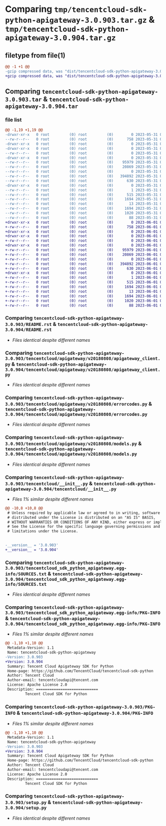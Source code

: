 # Comparing `tmp/tencentcloud-sdk-python-apigateway-3.0.903.tar.gz` & `tmp/tencentcloud-sdk-python-apigateway-3.0.904.tar.gz`

## filetype from file(1)

```diff
@@ -1 +1 @@
-gzip compressed data, was "dist/tencentcloud-sdk-python-apigateway-3.0.903.tar", last modified: Wed May 31 02:01:19 2023, max compression
+gzip compressed data, was "dist/tencentcloud-sdk-python-apigateway-3.0.904.tar", last modified: Thu Jun  1 02:25:31 2023, max compression
```

## Comparing `tencentcloud-sdk-python-apigateway-3.0.903.tar` & `tencentcloud-sdk-python-apigateway-3.0.904.tar`

### file list

```diff
@@ -1,19 +1,19 @@
-drwxr-xr-x   0 root         (0) root         (0)        0 2023-05-31 02:01:19.000000 tencentcloud-sdk-python-apigateway-3.0.903/
--rw-r--r--   0 root         (0) root         (0)      758 2023-05-31 02:01:19.000000 tencentcloud-sdk-python-apigateway-3.0.903/README.rst
-drwxr-xr-x   0 root         (0) root         (0)        0 2023-05-31 02:01:19.000000 tencentcloud-sdk-python-apigateway-3.0.903/tencentcloud/
-drwxr-xr-x   0 root         (0) root         (0)        0 2023-05-31 02:01:19.000000 tencentcloud-sdk-python-apigateway-3.0.903/tencentcloud/apigateway/
--rw-r--r--   0 root         (0) root         (0)        0 2023-05-31 02:01:19.000000 tencentcloud-sdk-python-apigateway-3.0.903/tencentcloud/apigateway/__init__.py
-drwxr-xr-x   0 root         (0) root         (0)        0 2023-05-31 02:01:19.000000 tencentcloud-sdk-python-apigateway-3.0.903/tencentcloud/apigateway/v20180808/
--rw-r--r--   0 root         (0) root         (0)    95979 2023-05-31 02:01:19.000000 tencentcloud-sdk-python-apigateway-3.0.903/tencentcloud/apigateway/v20180808/apigateway_client.py
--rw-r--r--   0 root         (0) root         (0)    20869 2023-05-31 02:01:19.000000 tencentcloud-sdk-python-apigateway-3.0.903/tencentcloud/apigateway/v20180808/errorcodes.py
--rw-r--r--   0 root         (0) root         (0)        0 2023-05-31 02:01:19.000000 tencentcloud-sdk-python-apigateway-3.0.903/tencentcloud/apigateway/v20180808/__init__.py
--rw-r--r--   0 root         (0) root         (0)   394892 2023-05-31 02:01:19.000000 tencentcloud-sdk-python-apigateway-3.0.903/tencentcloud/apigateway/v20180808/models.py
--rw-r--r--   0 root         (0) root         (0)      630 2023-05-31 02:01:19.000000 tencentcloud-sdk-python-apigateway-3.0.903/tencentcloud/__init__.py
-drwxr-xr-x   0 root         (0) root         (0)        0 2023-05-31 02:01:19.000000 tencentcloud-sdk-python-apigateway-3.0.903/tencentcloud_sdk_python_apigateway.egg-info/
--rw-r--r--   0 root         (0) root         (0)        1 2023-05-31 02:01:19.000000 tencentcloud-sdk-python-apigateway-3.0.903/tencentcloud_sdk_python_apigateway.egg-info/dependency_links.txt
--rw-r--r--   0 root         (0) root         (0)      515 2023-05-31 02:01:19.000000 tencentcloud-sdk-python-apigateway-3.0.903/tencentcloud_sdk_python_apigateway.egg-info/SOURCES.txt
--rw-r--r--   0 root         (0) root         (0)     1694 2023-05-31 02:01:19.000000 tencentcloud-sdk-python-apigateway-3.0.903/tencentcloud_sdk_python_apigateway.egg-info/PKG-INFO
--rw-r--r--   0 root         (0) root         (0)       13 2023-05-31 02:01:19.000000 tencentcloud-sdk-python-apigateway-3.0.903/tencentcloud_sdk_python_apigateway.egg-info/top_level.txt
--rw-r--r--   0 root         (0) root         (0)     1694 2023-05-31 02:01:19.000000 tencentcloud-sdk-python-apigateway-3.0.903/PKG-INFO
--rw-r--r--   0 root         (0) root         (0)     1020 2023-05-31 02:01:19.000000 tencentcloud-sdk-python-apigateway-3.0.903/setup.py
--rw-r--r--   0 root         (0) root         (0)       88 2023-05-31 02:01:19.000000 tencentcloud-sdk-python-apigateway-3.0.903/setup.cfg
+drwxr-xr-x   0 root         (0) root         (0)        0 2023-06-01 02:25:31.000000 tencentcloud-sdk-python-apigateway-3.0.904/
+-rw-r--r--   0 root         (0) root         (0)      758 2023-06-01 02:25:31.000000 tencentcloud-sdk-python-apigateway-3.0.904/README.rst
+drwxr-xr-x   0 root         (0) root         (0)        0 2023-06-01 02:25:31.000000 tencentcloud-sdk-python-apigateway-3.0.904/tencentcloud/
+drwxr-xr-x   0 root         (0) root         (0)        0 2023-06-01 02:25:31.000000 tencentcloud-sdk-python-apigateway-3.0.904/tencentcloud/apigateway/
+-rw-r--r--   0 root         (0) root         (0)        0 2023-06-01 02:25:31.000000 tencentcloud-sdk-python-apigateway-3.0.904/tencentcloud/apigateway/__init__.py
+drwxr-xr-x   0 root         (0) root         (0)        0 2023-06-01 02:25:31.000000 tencentcloud-sdk-python-apigateway-3.0.904/tencentcloud/apigateway/v20180808/
+-rw-r--r--   0 root         (0) root         (0)    95979 2023-06-01 02:25:31.000000 tencentcloud-sdk-python-apigateway-3.0.904/tencentcloud/apigateway/v20180808/apigateway_client.py
+-rw-r--r--   0 root         (0) root         (0)    20869 2023-06-01 02:25:31.000000 tencentcloud-sdk-python-apigateway-3.0.904/tencentcloud/apigateway/v20180808/errorcodes.py
+-rw-r--r--   0 root         (0) root         (0)        0 2023-06-01 02:25:31.000000 tencentcloud-sdk-python-apigateway-3.0.904/tencentcloud/apigateway/v20180808/__init__.py
+-rw-r--r--   0 root         (0) root         (0)   394892 2023-06-01 02:25:31.000000 tencentcloud-sdk-python-apigateway-3.0.904/tencentcloud/apigateway/v20180808/models.py
+-rw-r--r--   0 root         (0) root         (0)      630 2023-06-01 02:25:31.000000 tencentcloud-sdk-python-apigateway-3.0.904/tencentcloud/__init__.py
+drwxr-xr-x   0 root         (0) root         (0)        0 2023-06-01 02:25:31.000000 tencentcloud-sdk-python-apigateway-3.0.904/tencentcloud_sdk_python_apigateway.egg-info/
+-rw-r--r--   0 root         (0) root         (0)        1 2023-06-01 02:25:31.000000 tencentcloud-sdk-python-apigateway-3.0.904/tencentcloud_sdk_python_apigateway.egg-info/dependency_links.txt
+-rw-r--r--   0 root         (0) root         (0)      515 2023-06-01 02:25:31.000000 tencentcloud-sdk-python-apigateway-3.0.904/tencentcloud_sdk_python_apigateway.egg-info/SOURCES.txt
+-rw-r--r--   0 root         (0) root         (0)     1694 2023-06-01 02:25:31.000000 tencentcloud-sdk-python-apigateway-3.0.904/tencentcloud_sdk_python_apigateway.egg-info/PKG-INFO
+-rw-r--r--   0 root         (0) root         (0)       13 2023-06-01 02:25:31.000000 tencentcloud-sdk-python-apigateway-3.0.904/tencentcloud_sdk_python_apigateway.egg-info/top_level.txt
+-rw-r--r--   0 root         (0) root         (0)     1694 2023-06-01 02:25:31.000000 tencentcloud-sdk-python-apigateway-3.0.904/PKG-INFO
+-rw-r--r--   0 root         (0) root         (0)     1020 2023-06-01 02:25:31.000000 tencentcloud-sdk-python-apigateway-3.0.904/setup.py
+-rw-r--r--   0 root         (0) root         (0)       88 2023-06-01 02:25:31.000000 tencentcloud-sdk-python-apigateway-3.0.904/setup.cfg
```

### Comparing `tencentcloud-sdk-python-apigateway-3.0.903/README.rst` & `tencentcloud-sdk-python-apigateway-3.0.904/README.rst`

 * *Files identical despite different names*

### Comparing `tencentcloud-sdk-python-apigateway-3.0.903/tencentcloud/apigateway/v20180808/apigateway_client.py` & `tencentcloud-sdk-python-apigateway-3.0.904/tencentcloud/apigateway/v20180808/apigateway_client.py`

 * *Files identical despite different names*

### Comparing `tencentcloud-sdk-python-apigateway-3.0.903/tencentcloud/apigateway/v20180808/errorcodes.py` & `tencentcloud-sdk-python-apigateway-3.0.904/tencentcloud/apigateway/v20180808/errorcodes.py`

 * *Files identical despite different names*

### Comparing `tencentcloud-sdk-python-apigateway-3.0.903/tencentcloud/apigateway/v20180808/models.py` & `tencentcloud-sdk-python-apigateway-3.0.904/tencentcloud/apigateway/v20180808/models.py`

 * *Files identical despite different names*

### Comparing `tencentcloud-sdk-python-apigateway-3.0.903/tencentcloud/__init__.py` & `tencentcloud-sdk-python-apigateway-3.0.904/tencentcloud/__init__.py`

 * *Files 1% similar despite different names*

```diff
@@ -10,8 +10,8 @@
 # Unless required by applicable law or agreed to in writing, software
 # distributed under the License is distributed on an "AS IS" BASIS,
 # WITHOUT WARRANTIES OR CONDITIONS OF ANY KIND, either express or implied.
 # See the License for the specific language governing permissions and
 # limitations under the License.
 
 
-__version__ = '3.0.903'
+__version__ = '3.0.904'
```

### Comparing `tencentcloud-sdk-python-apigateway-3.0.903/tencentcloud_sdk_python_apigateway.egg-info/SOURCES.txt` & `tencentcloud-sdk-python-apigateway-3.0.904/tencentcloud_sdk_python_apigateway.egg-info/SOURCES.txt`

 * *Files identical despite different names*

### Comparing `tencentcloud-sdk-python-apigateway-3.0.903/tencentcloud_sdk_python_apigateway.egg-info/PKG-INFO` & `tencentcloud-sdk-python-apigateway-3.0.904/tencentcloud_sdk_python_apigateway.egg-info/PKG-INFO`

 * *Files 1% similar despite different names*

```diff
@@ -1,10 +1,10 @@
 Metadata-Version: 1.1
 Name: tencentcloud-sdk-python-apigateway
-Version: 3.0.903
+Version: 3.0.904
 Summary: Tencent Cloud Apigateway SDK for Python
 Home-page: https://github.com/TencentCloud/tencentcloud-sdk-python
 Author: Tencent Cloud
 Author-email: tencentcloudapi@tencent.com
 License: Apache License 2.0
 Description: ============================
         Tencent Cloud SDK for Python
```

### Comparing `tencentcloud-sdk-python-apigateway-3.0.903/PKG-INFO` & `tencentcloud-sdk-python-apigateway-3.0.904/PKG-INFO`

 * *Files 1% similar despite different names*

```diff
@@ -1,10 +1,10 @@
 Metadata-Version: 1.1
 Name: tencentcloud-sdk-python-apigateway
-Version: 3.0.903
+Version: 3.0.904
 Summary: Tencent Cloud Apigateway SDK for Python
 Home-page: https://github.com/TencentCloud/tencentcloud-sdk-python
 Author: Tencent Cloud
 Author-email: tencentcloudapi@tencent.com
 License: Apache License 2.0
 Description: ============================
         Tencent Cloud SDK for Python
```

### Comparing `tencentcloud-sdk-python-apigateway-3.0.903/setup.py` & `tencentcloud-sdk-python-apigateway-3.0.904/setup.py`

 * *Files identical despite different names*

